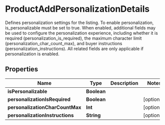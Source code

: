 

# ProductAddPersonalizationDetails

Defines personalization settings for the listing. To enable personalization, is_personalizable must be set to true. When enabled, additional fields may be used to configure the personalization experience, including whether it is required (personalization_is_required), the maximum character limit (personalization_char_count_max), and buyer instructions (personalization_instructions). All related fields are only applicable if personalization is enabled.

## Properties

Name | Type | Description | Notes
------------ | ------------- | ------------- | -------------
**isPersonalizable** | **Boolean** |  | 
**personalizationIsRequired** | **Boolean** |  |  [optional]
**personalizationCharCountMax** | **Int** |  |  [optional]
**personalizationInstructions** | **String** |  |  [optional]



